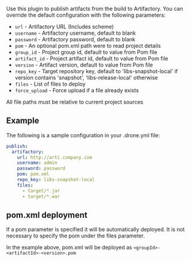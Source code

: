 Use this plugin to publish artifacts from the build to Artifactory.
You can override the default configuration with the following parameters:

* `url` - Artifactory URL (Includes scheme)
* `username` - Artifactory username, default to blank
* `password` - Artifactory password, default to blank
* `pom` - An optional pom.xml path were to read project details
* `group_id` - Project group id, default to value from Pom file
* `artifact_id` - Project artifact id, default to value from Pom file
* `version` - Artifact version, default to value from Pom file
* `repo_key` - Target repository key, default to 'libs-snapshot-local' if version contains 'snapshot', 'libs-release-local' otherwise
* `files` - List of files to deploy
* `force_upload` - Force upload if a file already exists

All file paths must be relative to current project sources

## Example

The following is a sample configuration in your .drone.yml file:

```yaml
publish:
  artifactory:
    url: http://arti.company.com
    username: admin
    password: password 
    pom: pom.xml 
    repo_key: libs-snapshot-local
    files: 
      - target/*.jar
      - target/*.war
```

## pom.xml deployment

If a pom parameter is specified it will be automatically deployed. It is not necessary to specify the pom under the files parameter. 

In the example above, pom.xml will be deployed as ```<groupId>-<artifactId>-<version>.pom```

